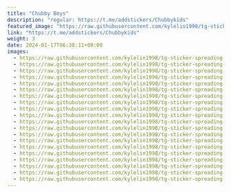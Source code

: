 ```yaml
---
title: "Chubby Boys"
description: "regular: https://t.me/addstickers/Chubbykids"
featured_image: "https://raw.githubusercontent.com/kylelin1998/tg-sticker-spreading-worldwide-images/main/img/7d9b1ba6-c5b9-4220-847f-7bb30ff4268b.jpg"
link: "https://t.me/addstickers/Chubbykids"
weight: 3
date: 2024-01-17T06:38:11+08:00
images:
  - https://raw.githubusercontent.com/kylelin1998/tg-sticker-spreading-worldwide-images/main/img/7d9b1ba6-c5b9-4220-847f-7bb30ff4268b.jpg
  - https://raw.githubusercontent.com/kylelin1998/tg-sticker-spreading-worldwide-images/main/img/85480f0f-81b5-42d2-8c7b-1ad8f14ac3b6.jpg
  - https://raw.githubusercontent.com/kylelin1998/tg-sticker-spreading-worldwide-images/main/img/71fb72f5-a769-4291-b319-eaf28858b3ae.jpg
  - https://raw.githubusercontent.com/kylelin1998/tg-sticker-spreading-worldwide-images/main/img/16acb382-0f4f-4890-8022-8f45c2c9ac37.jpg
  - https://raw.githubusercontent.com/kylelin1998/tg-sticker-spreading-worldwide-images/main/img/4a3b0799-eda1-40c3-a0ec-64e6ddf9c61b.jpg
  - https://raw.githubusercontent.com/kylelin1998/tg-sticker-spreading-worldwide-images/main/img/9d4be792-2133-439a-b489-4e0e491b96e8.jpg
  - https://raw.githubusercontent.com/kylelin1998/tg-sticker-spreading-worldwide-images/main/img/f97d6e31-1100-40e1-83c4-2b9c9ad4d43e.jpg
  - https://raw.githubusercontent.com/kylelin1998/tg-sticker-spreading-worldwide-images/main/img/ec58dca4-e276-4a25-8bd0-68a933b89d4b.jpg
  - https://raw.githubusercontent.com/kylelin1998/tg-sticker-spreading-worldwide-images/main/img/fa2b1daa-a66c-43a2-ae3c-1aa619e14fc7.jpg
  - https://raw.githubusercontent.com/kylelin1998/tg-sticker-spreading-worldwide-images/main/img/457b973b-4e44-4b8f-aaa1-725e998a4e6a.jpg
  - https://raw.githubusercontent.com/kylelin1998/tg-sticker-spreading-worldwide-images/main/img/7cde844a-b556-4b7d-874f-177e07cdda4c.jpg
  - https://raw.githubusercontent.com/kylelin1998/tg-sticker-spreading-worldwide-images/main/img/3ae7a32c-132e-4e96-8f9c-caeac33c165e.jpg
  - https://raw.githubusercontent.com/kylelin1998/tg-sticker-spreading-worldwide-images/main/img/f5ce4d27-94fa-4b2f-95ff-55a11eef1232.jpg
  - https://raw.githubusercontent.com/kylelin1998/tg-sticker-spreading-worldwide-images/main/img/5f390989-c8f1-4321-a82b-b8ade9dc5333.jpg
  - https://raw.githubusercontent.com/kylelin1998/tg-sticker-spreading-worldwide-images/main/img/3cfd50c6-4d9d-4712-88bb-f00ec489d06d.jpg
  - https://raw.githubusercontent.com/kylelin1998/tg-sticker-spreading-worldwide-images/main/img/6bc5def4-ab72-4598-89fc-c982df86a517.jpg
  - https://raw.githubusercontent.com/kylelin1998/tg-sticker-spreading-worldwide-images/main/img/216cd87e-98fe-45ee-88d0-d42bdb81b30c.jpg
  - https://raw.githubusercontent.com/kylelin1998/tg-sticker-spreading-worldwide-images/main/img/52f1b479-bae1-4030-815a-2c71d1c8b540.jpg
  - https://raw.githubusercontent.com/kylelin1998/tg-sticker-spreading-worldwide-images/main/img/62c25a40-29fc-43a5-8cd8-4b39d141e45b.jpg
  - https://raw.githubusercontent.com/kylelin1998/tg-sticker-spreading-worldwide-images/main/img/c8f9d9e1-c41f-4b63-9577-9e596bffc8b2.jpg
---
```

